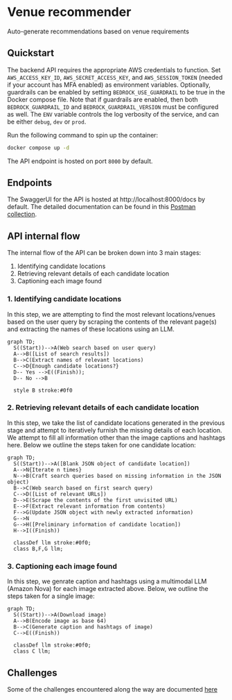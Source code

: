 # Venue recommender
Auto-generate recommendations based on venue requirements

## Quickstart
The backend API requires the appropriate AWS credentials to function. Set `AWS_ACCESS_KEY_ID`, `AWS_SECRET_ACCESS_KEY`, and `AWS_SESSION_TOKEN` (needed if your account has MFA enabled) as environment variables. 
Optionally, guardrails can be enabled by setting `BEDROCK_USE_GUARDRAIL` to be true in the Docker compose file. Note that if guardrails are enabled, then both `BEDROCK_GUARDRAIL_ID` and `BEDROCK_GUARDRAIL_VERSION` must be configured as well. 
The `ENV` variable controls the log verbosity of the service, and can be either `debug`, `dev` or `prod`.

Run the following command to spin up the container:
```sh
docker compose up -d
``` 

The API endpoint is hosted on port `8000` by default.

## Endpoints
The SwaggerUI for the API is hosted at http://localhost:8000/docs by default. The detailed documentation can be found in this [Postman collection](https://interstellar-meteor-840800.postman.co/workspace/New-Team-Workspace~61341a57-ebf4-45e2-9aa9-90c288cdd25b/collection/24411008-63434cf4-c082-4434-a1a8-ddb505f735db?action=share&creator=24411008).

## API internal flow
The internal flow of the API can be broken down into 3 main stages:
1. Identifying candidate locations
2. Retrieving relevant details of each candidate location
3. Captioning each image found

### 1. Identifying candidate locations
In this step, we are attempting to find the most relevant locations/venues based on the user query by scraping the contents of the relevant page(s) and extracting the names of these locations using an LLM.

```mermaid
graph TD;
  S((Start))-->A(Web search based on user query)
  A-->B([List of search results])
  B-->C(Extract names of relevant locations)
  C-->D{Enough candidate locations?}
  D-- Yes -->E((Finish));
  D-- No -->B

  style B stroke:#0f0
```

### 2. Retrieving relevant details of each candidate location
In this step, we take the list of candidate locations generated in the previous stage and attempt to iteratively furnish the missing details of each location. We attempt to fill all information other than the image captions and hashtags here. Below we outline the steps taken for one candidate location:

```mermaid
graph TD;
  S((Start))-->A([Blank JSON object of candidate location])
  A-->N{Iterate n times}
  N-->B(Craft search queries based on missing information in the JSON object)
  B-->C(Web search based on first search query)
  C-->D([List of relevant URLs])
  D-->E(Scrape the contents of the first unvisited URL)
  E-->F(Extract relevant information from contents)
  F-->G(Update JSON object with newly extracted information)
  G-->N
  G-->H([Preliminary information of candidate location])
  H-->I((Finish))

  classDef llm stroke:#0f0;
  class B,F,G llm;
```

### 3. Captioning each image found
In this step, we genrate caption and hashtags using a multimodal LLM (Amazon Nova) for each image extracted above. Below, we outline the steps taken for a single image:

```mermaid
graph TD;
  S((Start))-->A(Download image)
  A-->B(Encode image as base 64)
  B-->C(Generate caption and hashtags of image)
  C-->E((Finish))

  classDef llm stroke:#0f0;
  class C llm;
```

## Challenges
Some of the challenges encountered along the way are documented [here](docs/challenges.md)
